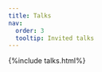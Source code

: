```yaml
---
title: Talks
nav:
  order: 3
  tooltip: Invited talks
---
```



<!-- Collection of research and clinical support tools that extend our research in computational oncology. -->

{%include talks.html%}